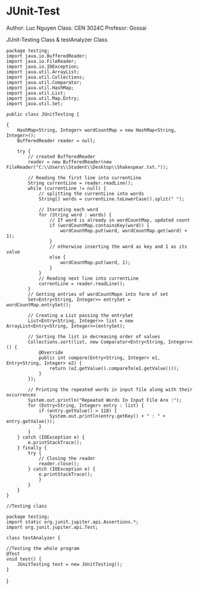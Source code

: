# JUnit-Test
Author: Luc Nguyen
Class: CEN 3024C
Profesor: Gossai

JUnit-Testing Class & testAnalyzer Class

    package testing;
    import java.io.BufferedReader;
    import java.io.FileReader;
    import java.io.IOException;
    import java.util.ArrayList;
    import java.util.Collections;
    import java.util.Comparator;
    import java.util.HashMap;
    import java.util.List;
    import java.util.Map.Entry;
    import java.util.Set;

    public class JUnitTesting {

	{
		HashMap<String, Integer> wordCountMap = new HashMap<String, Integer>();
		BufferedReader reader = null;

		try {
			// created BufferedReader
			reader = new BufferedReader(new FileReader("C:\\Users\\Student\\Desktop\\Shakespear.txt."));

			// Reading the first line into currentLine
			String currentLine = reader.readLine();
			while (currentLine != null) {
				// splitting the currentLine into words
				String[] words = currentLine.toLowerCase().split(" ");

				// Iterating each word
				for (String word : words) {
					// If word is already in wordCountMap, updated count
					if (wordCountMap.containsKey(word)) {
						wordCountMap.put(word, wordCountMap.get(word) + 1);
					}
					// otherwise inserting the word as key and 1 as its value
					else {
						wordCountMap.put(word, 1);
					}
				}
				// Reading next line into currentLine
				currentLine = reader.readLine();
			}
			// Getting entries of wordCountMapn into form of set
			Set<Entry<String, Integer>> entrySet = wordCountMap.entrySet();

			// Creating a List passing the entrySet
			List<Entry<String, Integer>> list = new ArrayList<Entry<String, Integer>>(entrySet);

			// Sorting the list in decreasing order of values
			Collections.sort(list, new Comparator<Entry<String, Integer>>() {
				@Override
				public int compare(Entry<String, Integer> e1, Entry<String, Integer> e2) {
					return (e2.getValue().compareTo(e1.getValue()));
				}
			});

			// Printing the repeated words in input file along with their occurrences
			System.out.println("Repeated Words In Input File Are :");
			for (Entry<String, Integer> entry : list) {
				if (entry.getValue() > 118) {
					System.out.println(entry.getKey() + " : " + entry.getValue());
				}
			}
		} catch (IOException e) {
			e.printStackTrace();
		} finally {
			try {
				// Closing the reader
				reader.close();
			} catch (IOException e) {
				e.printStackTrace();
		    	}
	    	}
	    }
    }

    //Testing class
    
    package testing;
    import static org.junit.jupiter.api.Assertions.*;
    import org.junit.jupiter.api.Test;

    class testAnalyzer {

	//Testing the whole program
	@Test
	void test() {
		JUnitTesting test = new JUnitTesting();
	}

}

    
